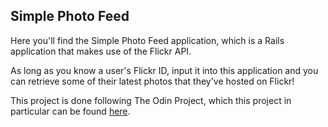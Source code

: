 ## Simple Photo Feed

Here you'll find the Simple Photo Feed application, which is a Rails application
that makes use of the Flickr API.

As long as you know a user's Flickr ID, input it into this application and you can
retrieve some of their latest photos that they've hosted on Flickr!

This project is done following The Odin Project, which this project in particular can
be found [here](https://www.theodinproject.com/courses/ruby-on-rails/lessons/apis).